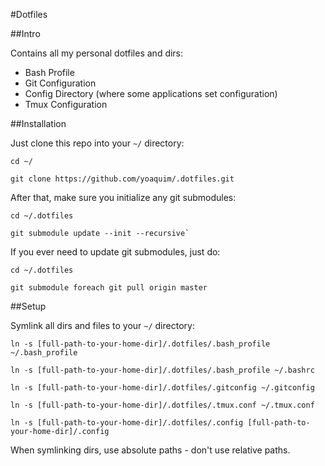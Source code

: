 #Dotfiles

##Intro

Contains all my personal dotfiles and dirs:

 - Bash Profile
 - Git Configuration
 - Config Directory (where some applications set configuration)
 - Tmux Configuration

##Installation

Just clone this repo into your `~/` directory:
```Shell
cd ~/

git clone https://github.com/yoaquim/.dotfiles.git
```

After that, make sure you initialize any git submodules:
```Shell
cd ~/.dotfiles

git submodule update --init --recursive`
```

If you ever need to update git submodules, just do:

```Shell
cd ~/.dotfiles

git submodule foreach git pull origin master
```

##Setup

Symlink all dirs and files to your `~/` directory:

```
ln -s [full-path-to-your-home-dir]/.dotfiles/.bash_profile ~/.bash_profile

ln -s [full-path-to-your-home-dir]/.dotfiles/.bash_profile ~/.bashrc

ln -s [full-path-to-your-home-dir]/.dotfiles/.gitconfig ~/.gitconfig

ln -s [full-path-to-your-home-dir]/.dotfiles/.tmux.conf ~/.tmux.conf

ln -s [full-path-to-your-home-dir]/.dotfiles/.config [full-path-to-your-home-dir]/.config
```

When symlinking dirs, use absolute paths - don't use relative paths.
